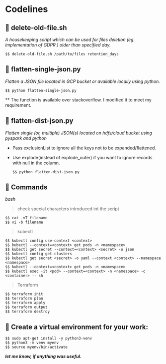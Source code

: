 # Codelines
                                                                                                                                     

                                                                                                                                     
## :wave: delete-old-file.sh

*A housekeeping script which can be used for files deletion (eg. implementation of GDPR ) older than specified day.*

    $$ delete-old-file.sh /path/to/files retention_days

                                                                                                                                      
## :wave: flatten-single-json.py

*Flatten a JSON file located in GCP bucket or available locally using python.*

    $$ python flatten-single-json.py

** The function is available over stackoverflow. I modified it to meet my requirement. 
                                                                                                                                      
                                                                                                                                      
## :wave: flatten-dist-json.py

*Flatten single (or, multiple) JSON(s) located on hdfs/cloud bucket using pyspark and python*
+ Pass exclusionList to ignore all the keys not to be expanded/flattened. 
+ Use explode(instead of explode_outer) if you want to ignore records with null in the column. 
     
      $$ python flatten-dist-json.py

## :wave: Commands

*bash*
> check special characters introduced int the script

    $$ cat -vT filename
    $$ vi -b filename

> kubectl

    $$ kubectl config use-context <context>
    $$ kubectl --context=<context> get pods -n <namespace>
    $$ kubectl get secret --context=<context> <secret> -o json
    $$ kubectl config get-clusters 
    $$ kubectl get secret <secret> -o yaml --context <context> --namespace <namespace>
    $$ kubectl --context=<context> get pods -n <namespace>
    $$ kubectl exec -it <pod> --context=<context> -n <namespace> -c <container> -- sh
    
> Terraform 

    $$ terraform init
    $$ terraform plan
    $$ terraform apply
    $$ terraform output
    $$ terraform destroy

## :wave: Create a virtual environment for your work:
    $$ sudo apt-get install -y python3-venv
    $$ python3 -m venv myenv
    $$ source myenv/bin/activate

***let me know, if anything was useful.***    
